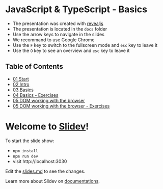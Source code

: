 # JavaScript & TypeScript - Basics

- The presentation was created with [revealjs](https://revealjs.com/)
- The presentation is located in the `docs` folder
- Use the arrow keys to navigate in the slides
- We recommand to use Google Chrome
- Use the `F` key to switch to the fullscreen mode and `esc` key to leave it
- Use the `O` key to see an overview and `esc` key to leave it

## Table of Contents

- [01 Start](https://baloise.github.io/ws-javascript-typescript-basics/)
- [02 Intro](https://baloise.github.io/ws-javascript-typescript-basics/01-intro.html)
- [03 Basics](https://baloise.github.io/ws-javascript-typescript-basics/02-basics.html)
- [04 Basics - Exercises]()
- [05 DOM working with the browser]()
- [05 DOM working with the browser - Exercises]()


# Welcome to [Slidev](https://github.com/slidevjs/slidev)!

To start the slide show:

- `npm install`
- `npm run dev`
- visit http://localhost:3030

Edit the [slides.md](./slides.md) to see the changes.

Learn more about Slidev on [documentations](https://sli.dev/).
